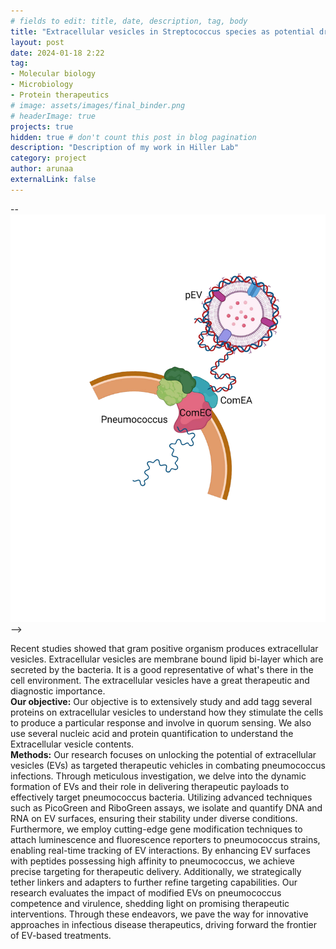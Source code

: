 ```yaml
---
# fields to edit: title, date, description, tag, body
title: "Extracellular vesicles in Streptococcus species as potential drug candidate and hybrid nanoparticles"
layout: post
date: 2024-01-18 2:22
tag: 
- Molecular biology
- Microbiology
- Protein therapeutics 
# image: assets/images/final_binder.png
# headerImage: true
projects: true
hidden: true # don't count this post in blog pagination
description: "Description of my work in Hiller Lab"
category: project
author: arunaa
externalLink: false
---
```


-- ![Protein Binder](/assets/images/pEV.png) -->

 Recent studies showed that gram positive organism produces extracellular vesicles. Extracellular vesicles are membrane bound lipid bi-layer which are secreted by the bacteria. It is a good representative of what's there in the cell environment. The extracellular vesicles have a great therapeutic and diagnostic importance. 
<br>
**Our objective:** 
Our objective  is to extensively study and add tagg several proteins on extracellular vesicles to understand how they stimulate the cells to produce a particular response and involve in quorum sensing. We also use several nucleic acid and protein quantification to understand the Extracellular vesicle contents.
<br>
**Methods:**
Our research focuses on unlocking the potential of extracellular vesicles (EVs) as targeted therapeutic vehicles in combating pneumococcus infections. Through meticulous investigation, we delve into the dynamic formation of EVs and their role in delivering therapeutic payloads to effectively target pneumococcus bacteria. Utilizing advanced techniques such as PicoGreen and RiboGreen assays, we isolate and quantify DNA and RNA on EV surfaces, ensuring their stability under diverse conditions. Furthermore, we employ cutting-edge gene modification techniques to attach luminescence and fluorescence reporters to pneumococcus strains, enabling real-time tracking of EV interactions. By enhancing EV surfaces with peptides possessing high affinity to pneumococcus, we achieve precise targeting for therapeutic delivery. Additionally, we strategically tether linkers and adapters to further refine targeting capabilities. Our research evaluates the impact of modified EVs on pneumococcus competence and virulence, shedding light on promising therapeutic interventions. Through these endeavors, we pave the way for innovative approaches in infectious disease therapeutics, driving forward the frontier of EV-based treatments.